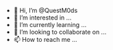 - 👋 Hi, I’m @QuestM0ds
- 👀 I’m interested in ...
- 🌱 I’m currently learning ...
- 💞️ I’m looking to collaborate on ...
- 📫 How to reach me ...

<!---
QuestM0ds/QuestM0ds is a ✨ special ✨ repository because its `README.md` (this file) appears on your GitHub profile.
You can click the Preview link to take a look at your changes.
--->
